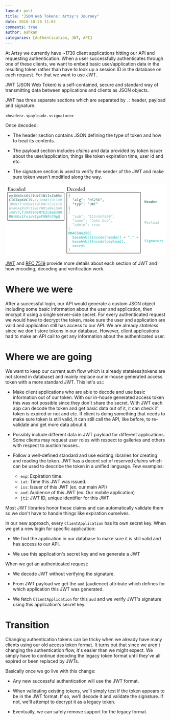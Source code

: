 ```yaml
---
layout: post
title: "JSON Web Tokens: Artsy's Journey"
date: 2016-10-26 11:03
comments: true
author: ashkan
categories: [Authentication, JWT, API]
---
```


At Artsy we currently have ~1730 client applications hitting our API and requesting authentication. When a user successfully authenticates through one of these clients, we want to embed basic user/application data in the resulting token rather than have to look up a session ID in the database on each request. For that we want to use JWT.

JWT (JSON Web Token) is a self-contained, secure and standard way of transmitting data between applications and clients as JSON objects.
<!-- more -->
JWT has three separate sections which are separated by `.`: header, payload and signature.

`<header>.<payload>.<signature>`

Once decoded:

- The header section contains JSON defining the type of token and how to treat its contents.

- The payload section includes _claims_ and data provided by token issuer about the user/application, things like token expiration time, user id and etc.

- The signature section is used to verify the sender of the JWT and make sure token wasn't modified along the way.

![JWT example](/images/2016-10-26-JWT-Artsy-Journey/jwt-example.png)

<a href="https://jwt.io/introduction/" target="_blank">JWT</a> and <a href="https://tools.ietf.org/html/rfc7519" target="_blank">RFC 7519</a> provide more details about each section of JWT and how encoding, decoding and verification work.


# Where we were

After a successful login, our API would generate a custom JSON object including some basic information about the user and application, then encrypt it using a single server-side secret.
For every authenticated request we would have to decrypt the token, make sure the user and application are valid and application still has access to our API. We are already _stateless_ since we don't store tokens in our database.
However, client applications had to make an API call to get any information about the authenticated user.


# Where we are going
We want to keep our current auth flow which is already stateless(tokens are not stored in database) and mainly replace our in-house generated access token with a more standard JWT. This let's us::

- Make client applications who are able to decode and use basic information out of our token. With our in-house generated access token this was not possible since they don't share the secret. With JWT each app can decode the token and get basic data out of it, it can check if token is expired or not and etc. If client is doing something that needs to make sure token is still valid, it can still call the API, like before, to re-validate and get more data about it.

- Possibly include different data in JWT payload for different applications. Some clients may request user roles with respect to galleries and others with respect to auction houses..

- Follow a well-defined standard and use existing libraries for creating and reading the token. JWT has a decent set of reserved _claims_ which can be used to describe the token in a unified language. Few examples:

  - `exp`: Expiration time.
  - `iat`: Time this JWT was issued.
  - `iss`: Issuer of this JWT (ex. our main API)
  - `aud`: Audience of this JWT (ex. Our mobile application)
  - `jti`: JWT ID, unique identifier for this JWT

Most JWT libraries honor these claims and can automatically validate them so we don't have to handle things like expiration ourselves.

In our new approach, every `ClientApplication` has its own secret key. When we get a new login for specific application:

- We find the application in our database to make sure it is still valid and has access to our API.

- We use this application's secret key and we generate a JWT

When we get an authenticated request:

- We decode JWT without verifying the signature.

- From JWT payload we get the `aud` (audience) attribute which defines for which application this JWT was generated.

- We fetch `ClientApplication` for this `aud` and we verify JWT's signature using this application's secret key.

# Transition

Changing authentication tokens can be tricky when we already have many clients using our old access token format. It turns out that since we aren't changing the authentication flow, it's easier than we might expect. We simply have to continue decoding the legacy token format until they've all expired or been replaced by JWTs.

Basically once we go live with this change:

- Any new successful authentication will use the JWT format.

- When validating existing tokens, we'll simply test if the token appears to be in the JWT format. If so, we'll decode it and validate the signature. If not, we'll attempt to decrypt it as a legacy token.

- Eventually, we can safely remove support for the legacy format.

